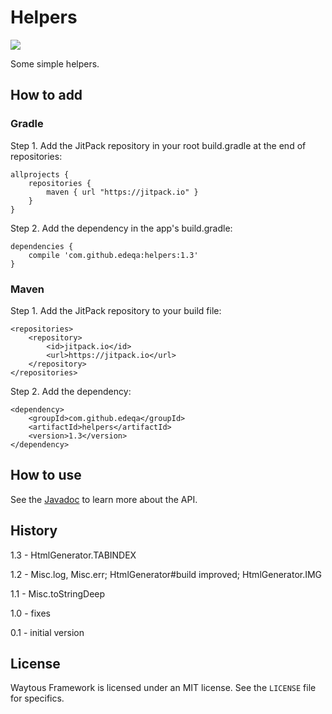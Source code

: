 # Helpers

[![](https://jitpack.io/v/edeqa/helpers.svg)](https://jitpack.io/#edeqa/helpers)

Some simple helpers.

## How to add

### Gradle

Step 1. Add the JitPack repository in your root build.gradle at the end of repositories:

    allprojects {
        repositories {
            maven { url "https://jitpack.io" }
        }
    }

Step 2. Add the dependency in the app's build.gradle:

    dependencies {
        compile 'com.github.edeqa:helpers:1.3'
    }

### Maven

Step 1. Add the JitPack repository to your build file:

    <repositories>
        <repository>
            <id>jitpack.io</id>
            <url>https://jitpack.io</url>
        </repository>
    </repositories>
    
Step 2. Add the dependency:

    <dependency>
        <groupId>com.github.edeqa</groupId>
        <artifactId>helpers</artifactId>
        <version>1.3</version>
    </dependency>

## How to use

See the [Javadoc](https://edeqa.github.io/Helpers/) to learn more about the API.

## History

1.3 - HtmlGenerator.TABINDEX

1.2 - Misc.log, Misc.err; HtmlGenerator#build improved; HtmlGenerator.IMG

1.1 - Misc.toStringDeep

1.0 - fixes

0.1 - initial version

## License

Waytous Framework is licensed under an MIT license. See the `LICENSE` file for specifics.
